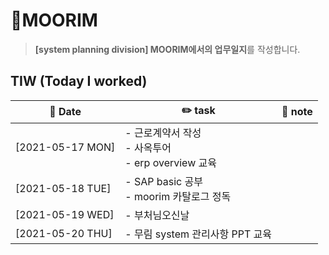 # 🌳MOORIM
> **[system planning division] MOORIM에서의 업무일지**를 작성합니다.

## TIW (Today I worked)

| :calendar: Date                                               | :pencil2: task          | 📑 note        |
| ------------------------------------------------------------  | --------------------------- | ----------------------- |
| [2021-05-17 MON] | - 근로계약서 작성 <br />- 사옥투어  <br />- erp overview 교육         |
| [2021-05-18 TUE] | - SAP basic 공부 <br />- moorim 카탈로그 정독         |
| [2021-05-19 WED] | - 부처님오신날         |
| [2021-05-20 THU] | - 무림 system 관리사항 PPT 교육         |
